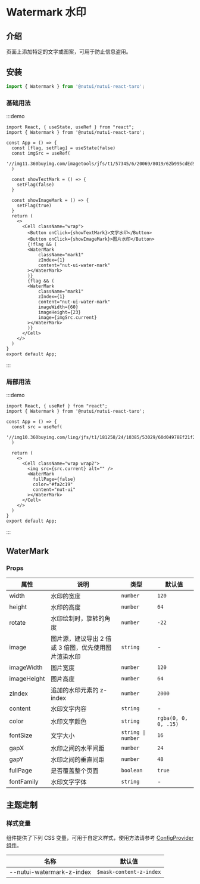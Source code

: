 # Watermark 水印

## 介绍

页面上添加特定的文字或图案，可用于防止信息盗用。

## 安装

```ts
import { Watermark } from '@nutui/nutui-react-taro';
```

### 基础用法

:::demo

```tsx
import React, { useState, useRef } from "react";
import { Watermark } from '@nutui/nutui-react-taro';

const App = () => {
  const [flag, setFlag] = useState(false)
  const imgSrc = useRef(
    '//img11.360buyimg.com/imagetools/jfs/t1/57345/6/20069/8019/62b995cdEd96fef03/51d3302dfeccd1d2.png'
  )

  const showTextMark = () => {
    setFlag(false)
  }

  const showImageMark = () => {
    setFlag(true)
  }
  return (
    <>
      <Cell className="wrap">
        <Button onClick={showTextMark}>文字水印</Button>
        <Button onClick={showImageMark}>图片水印</Button>
        {!flag && (
        <WaterMark
            className="mark1"
            zIndex={1}
            content="nut-ui-water-mark"
        ></WaterMark>
        )}
        {flag && (
        <WaterMark
            className="mark1"
            zIndex={1}
            content="nut-ui-water-mark"
            imageWidth={60}
            imageHeight={23}
            image={imgSrc.current}
        ></WaterMark>
        )}
      </Cell>
    </>
  )
}
export default App;
```

:::

### 局部用法

:::demo

```tsx
import React, { useRef } from "react";
import { Watermark } from '@nutui/nutui-react-taro';

const App = () => {
  const src = useRef(
    '//img10.360buyimg.com/ling/jfs/t1/181258/24/10385/53029/60d04978Ef21f2d42/92baeb21f907cd24.jpg'
  )

  return (
    <>
      <Cell className="wrap wrap2">
        <img src={src.current} alt="" />
        <WaterMark
          fullPage={false}
          color="#fa2c19"
          content="nut-ui"
        ></WaterMark>
      </Cell>
    </>
  )
}
export default App;
```

:::

## WaterMark

### Props

| 属性 | 说明 | 类型 | 默认值 |
| --- | --- | --- | --- |
| width | 水印的宽度 | `number` | `120` |
| height | 水印的高度 | `number` | `64` |
| rotate | 水印绘制时，旋转的角度 | `number` | `-22` |
| image | 图片源，建议导出 2 倍或 3 倍图，优先使用图片渲染水印 | `string` | - |
| imageWidth | 图片宽度 | `number` | `120` |
| imageHeight | 图片高度 | `number` | `64` |
| zIndex | 追加的水印元素的 z-index | `number` | `2000` |
| content | 水印文字内容 | `string` | - |
| color | 水印文字颜色 | `string` | `rgba(0, 0, 0, .15)` |
| fontSize | 文字大小 | `string \| number` | `16` |
| gapX | 水印之间的水平间距 | `number` | `24` |
| gapY | 水印之间的垂直间距 | `number` | `48` |
| fullPage | 是否覆盖整个页面 | `boolean` | `true` |
| fontFamily | 水印文字字体 | `string` | - |

## 主题定制

### 样式变量

组件提供了下列 CSS 变量，可用于自定义样式，使用方法请参考 [ConfigProvider 组件](#/zh-CN/component/configprovider)。

| 名称 | 默认值 |
| --- | --- |
| \--nutui-watermark-z-index | `$mask-content-z-index` |